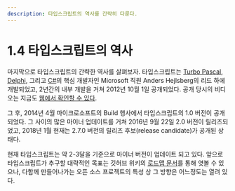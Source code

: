 ```yaml
---
description: 타입스크립트의 역사를 간략히 다룬다.
---
```


# 1.4 타입스크립트의 역사

마지막으로 타입스크립트의 간략한 역사를 살펴보자. 타입스크립트는 [Turbo Pascal](https://en.wikipedia.org/wiki/Turbo_Pascal), [Delphi](https://en.wikipedia.org/wiki/Delphi_%28IDE%29), 그리고 [C\#](https://en.wikipedia.org/wiki/C_Sharp_%28programming_language%29)의 핵심 개발자인 Microsoft 직원 Anders Hejlsberg의 리드 하에 개발되었고, 2년간의 내부 개발을 거쳐 2012년 10월 1일 공개되었다. 공개 당시의 비디오는 지금도 [웹에서 확인할 수 있다](https://channel9.msdn.com/posts/Anders-Hejlsberg-Introducing-TypeScript).

그 후, 2014년 4월 마이크로소프트의 Build 행사에서 타입스크립트의 1.0 버전이 공개되었다. 그 사이의 많은 마이너 업데이트를 거쳐 2016년 9월 22일 2.0 버전이 릴리즈되었고, 2018년 1월 현재는 2.7.0 버전의 릴리즈 후보\(release candidate\)가 공개된 상태다.

현재 타입스크립트는 약 2-3달을 기준으로 마이너 버전이 업데이트 되고 있다. 앞으로 타입스크립트가 추구할 대략적인 목표는 깃허브 위키의 [로드맵 문서](https://github.com/Microsoft/TypeScript/wiki/Roadmap)를 통해 엿볼 수 있으나, 다함께 만들어나가는 오픈 소스 프로젝트의 특성 상 그 방향은 어느정도는 열려 있다.

